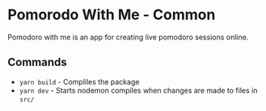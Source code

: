 # Pomorodo With Me - Common

Pomodoro with me is an app for creating live pomodoro sessions online.

## Commands

* `yarn build` - Compliles the package
* `yarn dev` - Starts nodemon compiles when changes are made to files in `src/`